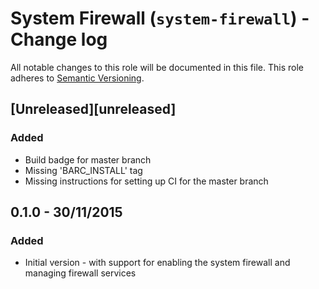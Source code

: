 # System Firewall (`system-firewall`) - Change log

All notable changes to this role will be documented in this file.
This role adheres to [Semantic Versioning](http://semver.org/spec/v2.0.0.html).

## [Unreleased][unreleased]

### Added

* Build badge for master branch
* Missing 'BARC_INSTALL' tag
* Missing instructions for setting up CI for the master branch


## 0.1.0 - 30/11/2015

### Added

* Initial version - with support for enabling the system firewall and managing firewall services

